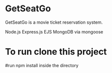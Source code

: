 # GetSeatGo

GetSeatGo is a movie ticket reservation system.

Node.js
Express.js
EJS
MongoDB via mongoose

# To run clone this project

#run npm install inside the directory

